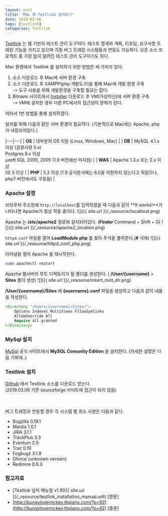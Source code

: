 ```yaml
---
layout: post
title: "Mac 에 Testlink 설치하기"
date: 2019-03-06
tags: [testlink]
categories: Testlink
---
```


[Testlink] 는 웹 기반의 테스트 관리 도구이다. 테스트 명세와 계획, 리포팅, 요구사항 트래킹 기능을 가지고 있으며 각종 버그 트래킹 시스템들과 연동도 가능하다.
오픈 소스 프로젝트 중 가장 많이 알려진 테스트 관리 도구이기도 하다.

Mac 환경에서 Testlink 를 설치하기 위한 방법은 세 가지가 있다.
1. 소스 다운로드 후 Mac에 서버 환경 구축
2. 소스 다운로드 후 XAMPP(php 개발도구)을 통해 Mac에 개발 환경 구축 <br/>
-> 도구 사용을 위해 개발환경을 구축할 필요는 없다.
3. Bitnami 사이트에서 [Installer] 다운로드 후 VM(가상머신)에 서버 환경 구축<br/>
-> VM에 설치한 경우 다른 PC에서의 접근성이 문제가 된다.

따라서 1번 방법을 통해 설치하였다.

설치를 위해 다음과 같은 서버 환경이 필요하다. (기본적으로 Mac에는 Apache, php 가 내장되어있다.) 

|---|---|
| **OS** | 대부분의 OS 지원 (Linux, Windows, Mac) |
| **DB** | MySQL 4.1.x 이상 (권장사양 5.x) <br/> Postgres 8.x 이상 <br/> μsoft SQL 2000, 2005 (1.9 버전에선 미지원) |
| **WAS** | Apache 1.3.x 또는 2.x 이상 <br/> IIS 3 이상 |
| **PHP** | 5.2 이상 (1.9 공식문서에는 6.0을 지원하지 않는다고 하였으나, php7 버전에서도 구동됨) |


### Apache 설정
브라우저 주소창에 `http://localhost`를 입력하였을 때 다음과 같이 **It works!**가 나타나면 Apache가 정상 작동 중이다.
![]({{ site.url }}/_resource/localhost.png)

Apache 는 **/etc/apache2** 경로에 설치되어있다. (**Finder** Command + Shift + G)
![]({{ site.url }}/_resource/apache2_location.png)

`httpd.conf` 파일을 열어 **LoadModule php** 를 찾아 주석을 풀어준다.(**#** 삭제)
![]({{ site.url }}/_resource/httpd_conf_php.png)

터미널을 열어 Apache 를 재시작한다.
```bash
sudo apachectl restart
```

Apache 웹서버의 루트 디렉토리가 될 폴더를 생성한다. ( **/User/{username}** > **Sites** 폴더 생성)
![]({{ site.url }}/_resource/insert_root_dir.png)

 **/User/{username}/Sites** 에 **{username}.conf** 파일을 생성하고 다음과 같이 내용을 작성한다.
```php
<Directory "/Users/{username}/Sites/">
    Options Indexes MultiViews FllowSymlinks
    AllowOverride All
    Require all granted
</Directory>
```

### MySql 설치
[MySql] 공식 사이트에서 **MySQL Comunity Edition** 을 설치한다. (자세한 설명은 다음 기회에..)


### Testlink 설치
[Github] 에서 Testlink 소스를 다운로드 받는다. <br/>
(2019.03.06 기준 sourceforge 사이트에 접근이 되지 않음)

<br/><br/>
버그 트래킹과 연동할 경우 각 시스템 별 최소 사양은 다음과 같다.
- Bugzilla 0.19.1
- Mantis 1.0.1 
- JIRA 3.1.1
- TrackPlus 3.3
- Eventum 2.0
- Trac 0.10 
- Fogbugz 3.1.9 
- Gforce (unknown version)
- Redmine 0.6.3 


### 참고자료
- [Testlink 설치 메뉴얼 v1.9]({{ site.url }}/_resource/testlink_installation_manual.odt) [영문]
- [http://bungylovemickey.thpiano.com/?p=92](http://bungylovemickey.thpiano.com/?p=92) [중문]

[MySql]:https://www.mysql.com/downloads/
[Testlink]:http://testlink.org/
[Github]:https://github.com/TestLinkOpenSourceTRMS/testlink-code/tree/testlink_1_9/
[Installer]:https://bitnami.com/stack/testlink/installer
